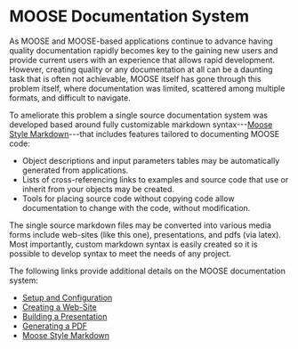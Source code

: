 # MOOSE Documentation System

As MOOSE and MOOSE-based applications continue to advance having quality documentation rapidly
becomes key to the gaining new users and provide current users with an experience that allows rapid
development. However, creating quality or any documentation at all can be a daunting task that is
often not achievable, MOOSE itself has gone through this problem itself, where documentation was
limited, scattered among multiple formats, and difficult to navigate.

To ameliorate this problem a single source documentation system was developed based around fully
customizable markdown syntax---[Moose Style Markdown](moose_flavored_markdown.md)---that includes
features tailored to documenting MOOSE code:

* Object descriptions and input parameters tables may be automatically generated from applications.
* Lists of cross-referencing links to examples and source code that use or inherit from your objects may be created.
* Tools for placing source code without copying code allow documentation to change with the code, without modification.

The single source markdown files may be converted into various media forms include web-sites (like
this one), presentations, and pdfs (via latex). Most importantly, custom markdown syntax is easily
created so it is possible to develop syntax to meet the needs of any project.

The following links provide additional details on the MOOSE documentation system:

* [Setup and Configuration](documentation/setup.md)
* [Creating a Web-Site](documentation/website.md)
* [Building a Presentation](documentation/presentation.md)
* [Generating a PDF](documentation/pdf.md)
* [Moose Style Markdown](documentation/moose_flavored_markdown.md)
